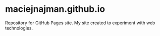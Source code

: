 # maciejnajman.github.io
Repository for GitHub Pages site.
My site created to experiment with web technologies.
